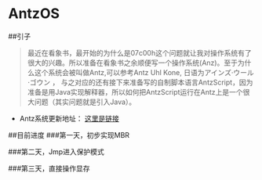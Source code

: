 # AntzOS

##引子
>最近在看象书，最开始的为什么是07c00h这个问题就让我对操作系统有了很大的兴趣。所以准备在看象书之余顺便写一个操作系统(Anz)。至于为什么这个系统会被叫做Antz,可以参考Antz Uhl Kone, 日语为アインズ·ウール·ゴウン ， 与之对应的还有接下来准备写的自制脚本语言AntzScript，因为准备是用Java实现解释器，所以如何把AntzScript运行在Antz上是一个很大问题（其实问题就是引入Java）。

* Antz系统更新地址： [这里是链接](https://www.cnblogs.com/LexMoon/category/1262287.html)

##目前进度
###第一天，初步实现MBR

###第二天，Jmp进入保护模式

###第三天，直接操作显存
